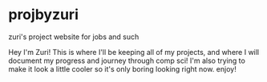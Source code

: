 # projbyzuri
zuri's project website for jobs and such

Hey I'm Zuri! This is where I'll be keeping all of my projects, and where I will document my progress and journey through comp sci! I'm also trying to make it look a little cooler so it's only boring looking right now. enjoy! 


